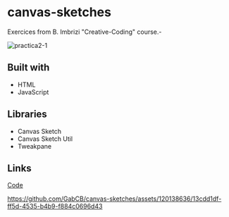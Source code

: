 # canvas-sketches
 Exercices from B. Imbrizi "Creative-Coding" course.-


![practica2-1](https://i.imgur.com/AYTygbb.png) <br>



## Built with
- HTML
- JavaScript

## Libraries
- Canvas Sketch
- Canvas Sketch Util
- Tweakpane


## Links

[Code](https://github.com/GabCB/canvas-sketches) <br>


https://github.com/GabCB/canvas-sketches/assets/120138636/13cdd1df-ff5d-4535-b4b9-f884c0696d43

